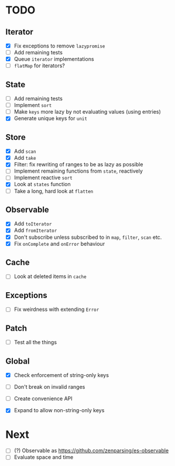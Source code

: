 # TODO

## Iterator
- [x] Fix exceptions to remove `lazypromise`
- [ ] Add remaining tests
- [x] Queue `iterator` implementations
- [ ] `flatMap` for iterators?

## State
- [ ] Add remaining tests
- [ ] Implement `sort`
- [ ] Make `keys` more lazy by not evaluating values (using entries)
- [x] Generate unique keys for `unit`

## Store
- [x] Add `scan`
- [x] Add `take`
- [x] Filter: fix rewriting of ranges to be as lazy as possible
- [ ] Implement remaining functions from `state`, reactively
- [ ] Implement reactive `sort`
- [x] Look at `states` function
- [ ] Take a long, hard look at `flatten`

## Observable
- [x] Add `toIterator`
- [x] Add `fromIterator`
- [x] Don't subscribe unless subscribed to in `map`, `filter`, `scan` etc.
- [x] Fix `onComplete` and `onError` behaviour

## Cache
- [ ] Look at deleted items in `cache`

## Exceptions
- [ ] Fix weirdness with extending `Error`

## Patch
- [ ] Test all the things

## Global
- [x] Check enforcement of string-only keys
- [ ] Don't break on invalid ranges
- [ ] Create convenience API
- [x] Expand to allow non-string-only keys


# Next
- [ ] (?) Observable as https://github.com/zenparsing/es-observable
- [ ] Evaluate space and time
